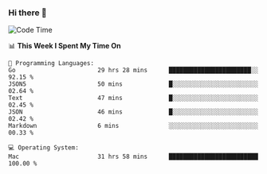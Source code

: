 ### Hi there 👋

<!--
**CrazyCollin/crazycollin** is a ✨ _special_ ✨ repository because its `README.md` (this file) appears on your GitHub profile.

Here are some ideas to get you started:

- 🔭 I’m currently working on ...
- 🌱 I’m currently learning ...
- 👯 I’m looking to collaborate on ...
- 🤔 I’m looking for help with ...
- 💬 Ask me about ...
- 📫 How to reach me: ...
- 😄 Pronouns: ...
- ⚡ Fun fact: ...
-->

<!--START_SECTION:waka-->
![Code Time](http://img.shields.io/badge/Code%20Time-5%2C327%20hrs%2034%20mins-blue)

📊 **This Week I Spent My Time On** 

```text
💬 Programming Languages: 
Go                       29 hrs 28 mins      ███████████████████████░░   92.15 % 
JSON5                    50 mins             █░░░░░░░░░░░░░░░░░░░░░░░░   02.64 % 
Text                     47 mins             █░░░░░░░░░░░░░░░░░░░░░░░░   02.45 % 
JSON                     46 mins             █░░░░░░░░░░░░░░░░░░░░░░░░   02.42 % 
Markdown                 6 mins              ░░░░░░░░░░░░░░░░░░░░░░░░░   00.33 % 

💻 Operating System: 
Mac                      31 hrs 58 mins      █████████████████████████   100.00 % 
```


<!--END_SECTION:waka-->
